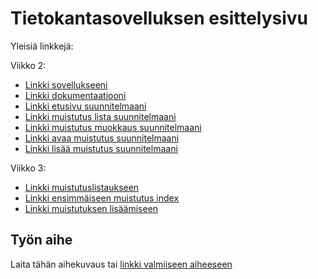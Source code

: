 # Tietokantasovelluksen esittelysivu

Yleisiä linkkejä:

Viikko 2:
* [Linkki sovellukseeni](http://haxjohan.users.cs.helsinki.fi/tsoha/)
* [Linkki dokumentaatiooni](https://github.com/Jhku/Tsoha-Bootstrap/tree/master/doc)
* [Linkki etusivu suunnitelmaani](http://haxjohan.users.cs.helsinki.fi/tsoha/etusivu)
* [Linkki muistutus lista suunnitelmaani](http://haxjohan.users.cs.helsinki.fi/tsoha/muistutuslista)
* [Linkki muistutus muokkaus suunnitelmaani](http://haxjohan.users.cs.helsinki.fi/tsoha/muokkaa)
* [Linkki avaa muistutus suunnitelmaani](http://haxjohan.users.cs.helsinki.fi/tsoha/avaamuistutus)
* [Linkki lisää muistutus suunnitelmaani](http://haxjohan.users.cs.helsinki.fi/tsoha/lisaamuistutus)

Viikko 3:
* [Linkki muistutuslistaukseen](http://haxjohan.users.cs.helsinki.fi/tsoha/muistutuslista)
* [Linkki ensimmäiseen muistutus index](http://haxjohan.users.cs.helsinki.fi/tsoha/muistutus/1)
* [Linkki muistutuksen lisäämiseen](http://haxjohan.users.cs.helsinki.fi/tsoha/muistutus/uusi)

## Työn aihe

Laita tähän aihekuvaus tai [linkki valmiiseen aiheeseen](http://advancedkittenry.github.io/suunnittelu_ja_tyoymparisto/aiheet/Muistilista.html) 


